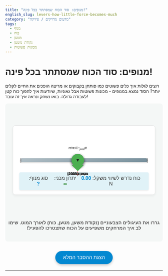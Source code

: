 ```yaml
---
title: "מנופים: סוד הכוח שמסתתר בכל פינה!"
english_slug: levers-how-little-force-becomes-much
category: "מדעים מדויקים / פיזיקה"
tags:
  - מנוף
  - כוח
  - מטען
  - נקודת משען
  - מכונות פשוטות
---
```

# מנופים: סוד הכוח שמסתתר בכל פינה!

רוצים לגלות איך כלים פשוטים כמו פותחן בקבוקים או מריצה הופכים את החיים לקלים יותר? הסוד נמצא במנופים - מכונות פשוטות אבל גאוניות, שיודעות איך להפוך כוח קטן לעבודה גדולה. בואו נשחק ונראה איך זה עובד!

<div id="app">
  <div class="lever-container">
    <div class="lever-bar"></div>
    <div id="fulcrum" class="lever-element fulcrum">
      <div class="fulcrum-visual"></div> <!-- Visual part of fulcrum -->
      <div class="marker">▼</div>
      <div class="label fulcrum-label">נקודת משען</div>
    </div>
    <div id="load" class="lever-element load">
       <img src="data:image/svg+xml,%3Csvg xmlns='http://www.w3.org/2000/svg' viewBox='0 0 24 24' fill='%23ffffff'%3E%3Cpath d='M0 0h24v24H0z' fill='none'/%3E%3Cpath d='M12 2C6.48 2 2 6.48 2 12s4.48 10 10 10 10-4.48 10-10S17.52 2 12 2zm0 16c-3.31 0-6-2.69-6-6s2.69-6 6-6 6 2.69 6 6-2.69 6-6 6z'/%3E%3C/svg%3E" class="icon" alt="Load">
      <div class="label load-label">מטען (100N)</div>
      <div class="distance-label load-distance">d<span class="sub">מטען</span>: 0 ס"מ</div>
      <div class="force-arrow load-arrow down">↓</div>
    </div>
    <div id="effort" class="lever-element effort">
      <img src="data:image/svg+xml,%3Csvg xmlns='http://www.w3.org/2000/svg' viewBox='0 0 24 24' fill='%23ffffff'%3E%3Cpath d='M0 0h24v24H0z' fill='none'/%3E%3Cpath d='M12 2c5.52 0 10 4.48 10 10s-4.48 10-10 10S2 17.52 2 12 6.48 2 12 2zm0 16c3.31 0 6-2.69 6-6s-2.69-6-6-6-6 2.69-6 6 2.69 6 6 6zM12 6v6l4 4-1.41 1.41L12 13.83V6z'/%3E%3C/svg%3E" class="icon" alt="Effort">
      <div class="label effort-label">כוח מופעל</div>
      <div class="distance-label effort-distance">d<span class="sub">כוח</span>: 0 ס"מ</div>
      <div class="force-arrow effort-arrow"></div>
    </div>
    <div class="results">
        <div class="calculated-effort">כוח נדרש לשיווי משקל: <span id="effort-value">0.00</span> N</div>
        <div class="mechanical-advantage">יתרון מכני: <span id="ma-value">∞</span></div>
        <div class="lever-type">סוג מנוף: <span id="lever-type">?</span></div>
    </div>
     <div class="bar-endpoints">
        <div class="end-marker left">|</div>
        <div class="end-marker right">|</div>
    </div>
  </div>
  <div class="instructions">
      <p><strong>גררו את העיגולים הצבעוניים (נקודת משען, מטען, כוח) לאורך המוט.</strong> שימו לב איך המרחקים משפיעים על הכוח שתצטרכו להפעיל!</p>
  </div>
</div>

<style>
/* --- גלובלי --- */
#app {
  direction: rtl;
  text-align: center;
  font-family: 'Heebo', sans-serif; /* שימוש בפונט עברי מודרני */
  margin-bottom: 30px;
  background-color: #f4f7f6; /* רקע עדין */
  padding: 20px 0;
  border-radius: 8px;
}

.lever-container {
  position: relative;
  width: 90%; /* ניצול שטח רחב יותר */
  height: 220px; /* גובה גדול יותר */
  margin: 50px auto 80px auto; /* מרווחים מוגדלים */
  border: 1px solid #e0e0e0; /* גבול עדין */
  background-color: #ffffff; /* רקע לבן לחלק האינטראקטיבי */
  border-radius: 8px;
  box-shadow: 0 4px 8px rgba(0,0,0,0.05); /* צל עדין */
  overflow: hidden;
  display: flex;
  flex-direction: column;
  align-items: center;
  justify-content: center; /* מרכז את התכולה */
}

/* --- מוט המנוף --- */
.lever-bar {
  position: absolute;
  left: 5%;
  right: 5%;
  top: 50%;
  height: 12px; /* מוט עבה יותר */
  background: linear-gradient(to right, #b0bec5, #78909c); /* גרדיאנט למראה תלת מימדי עדין */
  transform: translateY(-50%);
  border-radius: 6px;
  transition: transform 0.3s ease-out; /* אנימציה לסיבוב */
  box-shadow: 0 2px 4px rgba(0,0,0,0.2);
}

.bar-endpoints {
    position: absolute;
    top: 50%;
    left: 5%;
    right: 5%;
    transform: translateY(-50%);
    display: flex;
    justify-content: space-between;
    pointer-events: none; /* לא להפריע בגרירה */
    z-index: 5; /* מתחת לאלמנטים */
}

.end-marker {
    color: #555;
    font-size: 14px;
    font-weight: bold;
}


/* --- אלמנטים הניתנים לגרירה --- */
.lever-element {
  position: absolute;
  top: 50%;
  transform: translate(-50%, -50%); /* ממקם את האלמנט לפי מרכזו */
  width: 40px; /* אלמנטים גדולים יותר */
  height: 40px;
  border-radius: 50%;
  cursor: grab; /* סמן עכבר לגרירה */
  z-index: 20; /* מעל המוט */
  display: flex;
  flex-direction: column;
  align-items: center;
  justify-content: center;
  box-shadow: 0 4px 8px rgba(0,0,0,0.3); /* צל בולט יותר */
  transition: box-shadow 0.1s ease-in-out; /* אנימציה לצל בגרירה */
}

.lever-element:active {
    cursor: grabbing;
    box-shadow: 0 6px 12px rgba(0,0,0,0.4); /* צל מודגש יותר בגרירה */
}

.lever-element .icon {
    width: 60%; /* גודל אייקון יחסי */
    height: 60%;
    fill: #ffffff; /* צבע אייקונים לבן */
}

.fulcrum {
  background-color: #4CAF50; /* ירוק */
  z-index: 30; /* נקודת המשען הכי בולטת */
}

.fulcrum-visual {
    position: absolute;
    bottom: -15px; /* מתחת לעיגול */
    width: 0;
    height: 0;
    border-left: 20px solid transparent; /* בסיס משולש */
    border-right: 20px solid transparent;
    border-top: 20px solid #4CAF50; /* ירוק תואם */
}

.load {
  background-color: #FF9800; /* כתום */
}

.effort {
  background-color: #2196F3; /* כחול */
}

.label {
  position: absolute;
  bottom: -30px; /* מרווח גדול יותר מהעיגול */
  font-size: 12px; /* פונט קצת גדול יותר */
  white-space: nowrap;
  text-align: center;
  color: #333;
  font-weight: bold;
}

.distance-label {
    position: absolute;
    top: -25px; /* מרווח גדול יותר מהעיגול */
    font-size: 11px;
    white-space: nowrap;
    text-align: center;
    color: #555;
}
.distance-label .sub {
    vertical-align: sub;
    font-size: 9px;
}

.force-arrow {
    position: absolute;
    font-size: 28px; /* חץ גדול יותר */
    font-weight: bold;
    color: #f44336; /* אדום לחיזוק ויזואלי */
    bottom: -35px; /* מיקום מתחת לתוויות */
    left: 50%;
    transform: translateX(-50%);
    transition: transform 0.3s ease-out, color 0.3s ease-out; /* אנימציה לכיוון וצבע */
}

.effort-arrow.up {
    transform: translateX(-50%) rotate(180deg); /* סיבוב למעלה */
}

/* הסתרת חץ הכוח המופעל כשהוא על נקודת המשען */
.effort .force-arrow.hidden {
    visibility: hidden;
    opacity: 0;
}


/* --- אזור התוצאות --- */
.results {
    position: absolute;
    bottom: 15px; /* מיקום בתחתית הקונטיינר */
    left: 0;
    right: 0;
    font-size: 16px; /* פונט גדול יותר */
    color: #333;
    display: flex;
    justify-content: space-around; /* פיזור אחיד */
    align-items: center;
    background-color: #e0f2f7; /* רקע בהיר לתוצאות */
    padding: 10px 20px;
    border-radius: 4px;
    margin: 0 20px; /* מרווח מהצדדים */
    box-shadow: 0 2px 4px rgba(0,0,0,0.1);
}

.results div {
    margin: 0 5px; /* מרווח קטן יותר בין התוצאות */
    flex-grow: 1; /* גדילה אחידה */
    text-align: center;
}

.results span {
    font-weight: bold;
    color: #0288d1; /* צבע הדגשה כחול */
}

.mechanical-advantage span {
    color: #388e3c; /* ירוק ליתרון */
}


/* --- הוראות --- */
.instructions {
    margin-top: 20px; /* מרווח מתחת לקונטיינר */
    font-size: 15px;
    color: #555;
    font-weight: bold;
}

/* --- הסבר מלא --- */
#toggle-explanation {
  display: block;
  margin: 30px auto 20px auto; /* מרווחים נוחים */
  padding: 12px 25px; /* פדינג גדול יותר */
  font-size: 16px;
  cursor: pointer;
  background-color: #0288d1; /* כחול */
  color: white;
  border: none;
  border-radius: 25px; /* כפתור עגול */
  box-shadow: 0 4px 8px rgba(0,0,0,0.2);
  transition: background-color 0.2s ease-in-out;
}

#toggle-explanation:hover {
    background-color: #0277bd; /* כחול כהה יותר בריחוף */
}

#explanation {
  display: none;
  margin-top: 20px;
  padding: 20px; /* פדינג גדול יותר */
  border: 1px solid #e0e0e0; /* גבול עדין */
  background-color: #ffffff; /* רקע לבן */
  text-align: right;
  line-height: 1.7; /* מרווח שורות נוח */
  border-radius: 8px;
  box-shadow: 0 4px 8px rgba(0,0,0,0.05);
}

#explanation h2, #explanation h3 {
    color: #333;
    border-bottom: 1px solid #eee; /* קו הפרדה עדין */
    padding-bottom: 8px;
    margin-top: 20px;
    margin-bottom: 15px;
}

#explanation p {
    margin-bottom: 12px;
}

#explanation ul {
    margin-bottom: 12px;
    padding-right: 25px; /* הזחה לרשימה */
}

#explanation li {
    margin-bottom: 8px;
}
</style>

<button id="toggle-explanation">הצגת ההסבר המלא</button>

<div id="explanation">
  <h2>מהו מנוף?</h2>
  <p>תארו לעצמכם מוט ארוך ואבן קטנה המשמשת כנקודת משען. אם תלחצו על קצה אחד של המוט, תוכלו להרים אבן כבדה בקצה השני בקלות יחסית! זהו העיקרון הפשוט מאחורי המנוף – מכונה בסיסית המורכבת ממוט קשיח (למשל, עץ, מתכת או עצם) המסתובב סביב נקודה קבועה שנקראת נקודת משען.</p>

  <h2>מרכיבי המנוף</h2>
  <p>לכל מנוף שלושה מרכיבים עיקריים:</p>
  <ul>
    <li>**נקודת משען (Fulcrum):** הנקודה הקבועה שסביבה המוט מסתובב. זה כמו הציר של הנדנדה.</li>
    <li>**כוח מופעל (Effort):** הכוח שאנחנו משקיעים במנוף. זה יכול להיות דחיפה, משיכה או לחיצה.</li>
    <li>**מטען / התנגדות (Load / Resistance):** הכוח שאנחנו מנסים להזיז, להרים או להתגבר עליו באמצעות המנוף. לדוגמה, המשקל של אבן, ההתנגדות של פקק בבקבוק, או משקל הגוף שלנו שאנו מרימים.</li>
  </ul>

  <h2>הסוד: עקרון המומנטים</h2>
  <p>היכולת המדהימה של מנוף להגביר כוח קשורה במושג שנקרא "מומנט". מומנט הוא בעצם השפעת הסיבוב של כוח מסוים סביב נקודת המשען. הוא מחושב פשוט: **מומנט = כוח × מרחק מנקודת המשען (זרוע הכוח)**.</p>
  <p>ככל שאתם מפעילים כוח רחוק יותר מנקודת המשען (זרוע כוח ארוכה יותר), כך אפילו כוח קטן ייצור מומנט גדול יותר. זה כמו לשבת בקצה הרחוק של נדנדה כדי להרים מישהו שיושב קרוב למרכז.</p>

  <h2>מתי המנוף בשיווי משקל?</h2>
  <p>מנוף נמצא בשיווי משקל מושלם כשהשפעת הסיבוב של המטען שווה בדיוק להשפעת הסיבוב של הכוח המופעל, בכיוונים מנוגדים. במילים פשוטות: **מומנט המטען = מומנט הכוח המופעל**.</p>
  <p>או בנוסחה: **כוח המטען × מרחק המטען מנקודת המשען = כוח מופעל × מרחק הכוח המופעל מנקודת המשען**.</p>
  <p>בסימולציה ששיחקתם איתה, המערכת חישבה עבורכם בדיוק איזה כוח נדרש כדי להגיע לשיווי משקל במיקומים שבחרתם.</p>

  <h2>יתרון מכני: כמה המנוף עוזר?</h2>
  <p>ה"יתרון המכני" אומר לנו פי כמה המנוף מקל עלינו את העבודה. זהו היחס בין כוח המטען לכוח המופעל הנדרש כדי להתגבר עליו:</p>
  <p>יתרון מכני = כוח המטען / כוח מופעל. וזה גם שווה ל: **מרחק הכוח המופעל מנקודת המשען / מרחק המטען מנקודת המשען**.</p>
  <p>אם היתרון המכני גדול מ-1, המנוף "מגביר כוח" - אתם צריכים להפעיל פחות כוח מכוח המטען. אם הוא קטן מ-1, אתם צריכים להפעיל יותר כוח (מנופים כאלה שימושיים להגברת מהירות או מרחק תנועה על חשבון כוח). יתרון מכני אינסופי מתקבל כשהכוח המופעל ממוקם רחוק מאוד מנקודת המשען יחסית למטען.</p>


  <h2>משפחות המנופים: 3 סוגים עיקריים</h2>
  <p>המנופים מחולקים לשלוש קבוצות בהתאם למיקום היחסי של נקודת המשען, המטען והכוח המופעל:</p>
  <ul>
    <li>**מנוף סוג 1:** נקודת המשען יושבת *בין* המטען לבין הכוח המופעל. דוגמאות מוכרות: מספריים, נדנדה, מלקחיים (כן, הם בעצם שני מנופים מסוג 1 שמחוברים). במנוף סוג 1 היתרון המכני יכול להיות גדול מ-1, שווה ל-1 או קטן מ-1, הכל תלוי איפה בדיוק ממוקמת נקודת המשען.</li>
    <li>**מנוף סוג 2:** המטען ממוקם *בין* נקודת המשען לבין הכוח המופעל. חשבו על מריצה, פותחן בקבוקים או מפצח אגוזים. במנופים מסוג 2, נקודת המשען היא תמיד בקצה אחד, והכוח המופעל בקצה השני. המטען תמיד קרוב יותר לנקודת המשען מאשר הכוח המופעל, ולכן מנופים אלה *תמיד* מספקים יתרון מכני הגדול מ-1. הם אלופים בהגברת כוח!</li>
    <li>**מנוף סוג 3:** הכוח המופעל נמצא *בין* נקודת המשען לבין המטען. דוגמאות יומיומיות: פינצטה (מלקטת), חכת דיג, מטאטא, ורוב המנופים בגוף האדם (למשל, הזרוע המורמת על ידי שריר הדו-ראשי). במנופים מסוג 3, הכוח המופעל קרוב יותר לנקודת המשען מאשר המטען. לכן, היתרון המכני *תמיד* קטן מ-1. הם לא מגבירים כוח, אבל הם מצוינים להגברת מהירות או מרחק תנועה של המטען ביחס לתנועת הכוח המופעל – שימושי מאוד לזריקת חכה או לטאטוא מהיר!</li>
  </ul>

  <h2>מנופים בכל מקום סביבנו</h2>
  <p>עכשיו כשאתם מכירים את העיקרון, תתחילו לראות מנופים בכל מקום! בכלי עבודה, במבנים (דלתות, שערים), ובגוף שלנו (העצמות הן המוטות, המפרקים הם נקודות המשען, והשרירים מספקים את הכוח). הבנת המנופים פותחת עיניים להבנת העולם הפיזי שמקיף אותנו.</p>
</div>

<script>
document.addEventListener('DOMContentLoaded', () => {
    const fulcrum = document.getElementById('fulcrum');
    const load = document.getElementById('load');
    const effort = document.getElementById('effort');
    const leverBar = document.querySelector('.lever-bar');
    const container = document.querySelector('.lever-container');
    const loadDistanceLabel = document.querySelector('.load-distance');
    const effortDistanceLabel = document.querySelector('.effort-distance');
    const effortValueDisplay = document.getElementById('effort-value');
    const maValueDisplay = document.getElementById('ma-value');
    const leverTypeDisplay = document.getElementById('lever-type');
    const effortArrow = document.querySelector('.effort-arrow');

    let activeElement = null;
    let offset = { x: 0, y: 0 };
    const containerRect = container.getBoundingClientRect(); // Initial rect
    const LOAD_FORCE = 100; // Constant load force in Newtons
    const CM_PER_PX = 0.0264583; // Approximation: 1px = 0.0264583cm (based on 96dpi)

    // Get positions relative to the container's left edge (percentage based)
    function getElementPercentage(element) {
        const elementRect = element.getBoundingClientRect();
        const containerRect = container.getBoundingClientRect();
        return ((elementRect.left - containerRect.left + element.offsetWidth / 2) / containerRect.width) * 100;
    }

    function setElementPercentage(element, percentage) {
        const containerRect = container.getBoundingClientRect();
        const barRect = leverBar.getBoundingClientRect();

        // Calculate element's center position in pixels relative to container's left edge
        let newCenterX = (percentage / 100) * containerRect.width;

        // Get bar's pixel positions relative to container's left edge
        const barLeftPx = barRect.left - containerRect.left;
        const barRightPx = barRect.right - containerRect.left;

        // Clamp the element's center position to stay within the bar's pixel bounds
        // Allowing a small buffer on ends for visual clarity
        const bufferPx = element.offsetWidth * 0.3; // Allow 30% of element width outside bar
        const minCenterX = barLeftPx - bufferPx;
        const maxCenterX = barRightPx + bufferPx;

        newCenterX = Math.max(minCenterX, Math.min(newCenterX, maxCenterX));

        // Convert clamped pixel center back to percentage left for the element's style
        const newLeftPercent = ((newCenterX - element.offsetWidth / 2) / containerRect.width) * 100;

        element.style.left = `${newLeftPercent}%`;
    }

    // Set initial positions (percentage of container width)
    setElementPercentage(fulcrum, 50);
    setElementPercentage(load, 30);
    setElementPercentage(effort, 70);


    function calculateLever() {
        const containerRect = container.getBoundingClientRect(); // Update container rect
        const barRect = leverBar.getBoundingClientRect(); // Update bar rect

        // Calculate element center positions in pixels relative to the container's left edge
        const fulcrumPosPx = fulcrum.getBoundingClientRect().left - containerRect.left + fulcrum.offsetWidth / 2;
        const loadPosPx = load.getBoundingClientRect().left - containerRect.left + load.offsetWidth / 2;
        const effortPosPx = effort.getBoundingClientRect().left - containerRect.left + effort.offsetWidth / 2;

        // Distances from the fulcrum (in pixels)
        const loadDistancePx = Math.abs(loadPosPx - fulcrumPosPx);
        const effortDistancePx = Math.abs(effortPosPx - fulcrumPosPx);

        // Convert pixels to cm for display
        const loadDistanceCm = loadDistancePx * CM_PER_PX;
        const effortDistanceCm = effortDistancePx * CM_PER_PX;

        loadDistanceLabel.textContent = `dמטען: ${loadDistanceCm.toFixed(1)} ס"מ`;
        effortDistanceLabel.textContent = `dכוח: ${effortDistanceCm.toFixed(1)} ס"מ`;

        let requiredEffort = 0;
        let mechanicalAdvantage = Infinity; // Default

        const distanceThresholdPx = 5; // Pixels threshold to consider elements "at" the fulcrum

        // --- Calculate Required Effort and MA ---
        if (effortDistancePx > distanceThresholdPx) { // Avoid division by zero/near-zero
             requiredEffort = (LOAD_FORCE * loadDistancePx) / effortDistancePx;
             effortValueDisplay.textContent = requiredEffort.toFixed(2);
             mechanicalAdvantage = effortDistancePx / loadDistancePx; // MA = Effort Arm / Load Arm
             maValueDisplay.textContent = mechanicalAdvantage.toFixed(2);
        } else {
             effortValueDisplay.textContent = '∞'; // Infinite force needed if effort is at fulcrum
             mechanicalAdvantage = 0; // No mechanical advantage possible
             maValueDisplay.textContent = '0.00';
        }

        // --- Determine Lever Type and Effort Arrow Direction ---
        const loadSide = loadPosPx < fulcrumPosPx - distanceThresholdPx ? 'left' : (loadPosPx > fulcrumPosPx + distanceThresholdPx ? 'right' : 'on');
        const effortSide = effortPosPx < fulcrumPosPx - distanceThresholdPx ? 'left' : (effortPosPx > fulcrumPosPx + distanceThresholdPx ? 'right' : 'on');

        let leverType = '?';

        // Hide effort arrow if effort is effectively at fulcrum
         if (effortDistancePx <= distanceThresholdPx) {
             effortArrow.classList.add('hidden');
         } else {
             effortArrow.classList.remove('hidden');
         }

        // Load arrow is always down for the constant load
        load.querySelector('.force-arrow').textContent = '↓';

        if (loadSide !== 'on' && effortSide !== 'on') {
             if (loadSide !== effortSide) {
                 // Type 1: Fulcrum is between load and effort
                 leverType = 'סוג 1';
                 effortArrow.textContent = '↓'; // Effort usually down in Type 1 to lift load
                 effortArrow.classList.remove('up'); // Ensure it's not 'up'
                 effortArrow.style.color = '#f44336'; // Red
             } else {
                 // Type 2 or 3: Fulcrum is at one end, load and effort on same side
                 if (Math.abs(loadPosPx - fulcrumPosPx) > Math.abs(effortPosPx - fulcrumPosPx)) {
                     // Type 3: Effort is between fulcrum and load
                     leverType = 'סוג 3';
                      effortArrow.textContent = '↑'; // Effort usually up in Type 3 to lift load
                     effortArrow.classList.add('up'); // Rotate arrow up
                     effortArrow.style.color = '#f44336'; // Red
                 } else {
                      // Type 2: Load is between fulcrum and effort
                     leverType = 'סוג 2';
                     effortArrow.textContent = '↑'; // Effort usually up in Type 2 to lift load
                     effortArrow.classList.add('up'); // Rotate arrow up
                      effortArrow.style.color = '#f44336'; // Red
                 }
             }
         } else {
             leverType = '?'; // One or more elements on fulcrum or positions are ambiguous
             effortArrow.classList.add('hidden');
         }

        leverTypeDisplay.textContent = leverType;

        // --- Lever Rotation Animation (Visualizing Leverage) ---
        const barLeftPx = barRect.left - containerRect.left;
        const barWidthPx = leverBar.offsetWidth; // Use offsetWidth for current width
        // Calculate fulcrum's position *along the bar* in pixels
        const fulcrumBarPositionPx = fulcrumPosPx - barLeftPx;

        // Set the transform origin of the bar to the fulcrum's position along the bar's width
        const fulcrumBarPercentage = (fulcrumBarPositionPx / barWidthPx) * 100;
        leverBar.style.transformOrigin = `${fulcrumBarPercentage}% 50%`;


        // Calculate tilt angle based on relative distances (visual leverage indicator)
        // Use distance ratio: if effort arm >> load arm, effort side tilts down (negative angle)
        // If load arm >> effort arm, load side tilts down (positive angle)
        let tiltAngle = 0; // degrees
        const maxVisualTilt = 2; // degrees, subtle tilt
        const minDistanceForTilt = 10; // px, minimum distance from fulcrum to consider tilting

        if (loadDistancePx > minDistanceForTilt && effortDistancePx > minDistanceForTilt) {
             // Normalize distances relative to the bar length for a stable visual tilt
             const barLengthConsideration = barWidthPx / 2; // Use half bar length as a reference
             const normalizedLoadDist = loadDistancePx / barLengthConsideration;
             const normalizedEffortDist = effortDistancePx / barLengthConsideration;

             // Tilt based on the difference in normalized distances, scaled by maxVisualTilt
             // Positive tilt means effort side up, load side down (load has more leverage)
             // Negative tilt means effort side down, load side up (effort has more leverage)
             const rawTilt = normalizedLoadDist - normalizedEffortDist;
             tiltAngle = rawTilt * maxVisualTilt; // Scale the difference to the max tilt range

             // Clamp the angle to the max visual tilt
             tiltAngle = Math.max(-maxVisualTilt, Math.min(maxVisualTilt, tiltAngle));

        } else {
             tiltAngle = 0; // No tilt if elements are too close to fulcrum
        }


        // Apply rotation with transition
        // Preserve the vertical translation needed to keep it centered initially
        leverBar.style.transform = `translateY(-50%) rotate(${tiltAngle}deg)`;
    }

    function startDragging(e) {
        // Check if the target or any parent is a draggable element
        activeElement = e.target.closest('.lever-element');
        if (!activeElement) return;

        // Prevent default drag behavior
        e.preventDefault();

        const elementRect = activeElement.getBoundingClientRect();
        const containerRect = container.getBoundingClientRect();

        // Calculate the offset of the mouse click from the element's center
        // We only care about horizontal offset
        offset.x = e.clientX - (elementRect.left + elementRect.width / 2);
        offset.y = 0; // Ensure no vertical drag influence

        activeElement.style.cursor = 'grabbing';
        // Add a class for visual feedback while dragging (e.g., shadow, z-index)
        activeElement.classList.add('dragging');

        document.addEventListener('mousemove', dragElement);
        document.addEventListener('mouseup', stopDragging);
    }

    function dragElement(e) {
        if (!activeElement) return;

        // Prevent default drag behavior
        e.preventDefault();

        const containerRect = container.getBoundingClientRect();

        // Calculate new center position in pixels relative to container's left edge
        let newCenterX = e.clientX - containerRect.left - offset.x;

        // Convert new center pixel position to percentage relative to container width
        let newCenterPercent = (newCenterX / containerRect.width) * 100;

        // Use the setElementPercentage function which handles clamping to bar bounds
        setElementPercentage(activeElement, newCenterPercent);

        // Recalculate lever properties as the element moves
        calculateLever();
    }

    function stopDragging() {
        if (!activeElement) return;
        activeElement.style.cursor = 'grab';
        // Remove the dragging class
        activeElement.classList.remove('dragging');
        activeElement = null;
        document.removeEventListener('mousemove', dragElement);
        document.removeEventListener('mouseup', stopDragging);
         // Optional: Add a slight animation/snap back to level if it wasn't perfectly level
         // calculateLever(); // Recalculate one last time to ensure final position is captured
    }

    // Add event listeners for dragging
    container.addEventListener('mousedown', startDragging);

    // Add dragging class style
     const styleSheet = document.styleSheets[0]; // Get the first stylesheet
     styleSheet.insertRule('.lever-element.dragging { z-index: 100; box-shadow: 0 8px 16px rgba(0,0,0,0.5); }', styleSheet.cssRules.length);


    // Toggle explanation visibility
    const toggleButton = document.getElementById('toggle-explanation');
    const explanationDiv = document.getElementById('explanation');

    toggleButton.addEventListener('click', () => {
        const isHidden = explanationDiv.style.display === 'none' || explanationDiv.style.display === '';
        explanationDiv.style.display = isHidden ? 'block' : 'none';
        toggleButton.textContent = isHidden ? 'הסתר הסבר' : 'הצגת ההסבר המלא';
        // Scroll to the explanation when shown?
        if (isHidden) {
            explanationDiv.scrollIntoView({ behavior: 'smooth', block: 'start' });
        }
    });

     // Initial calculation after elements are positioned
     calculateLever();

     // Recalculate on window resize to adjust positions and distances
     window.addEventListener('resize', () => {
        // Re-set positions based on current percentages to keep them relative
        setElementPercentage(fulcrum, getElementPercentage(fulcrum));
        setElementPercentage(load, getElementPercentage(load));
        setElementPercentage(effort, getElementPercentage(effort));
        calculateLever();
     });

});
</script>
---
```